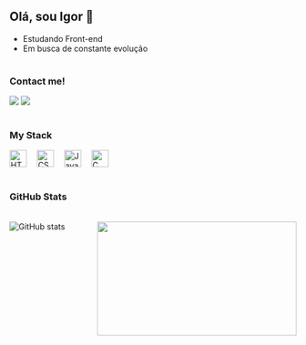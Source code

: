 ## Olá, sou Igor 👋

- Estudando Front-end
- Em busca de constante evolução
#

<h3 align="left">Contact me!</h3>

<div align="left">
<a href="mailto:igorrbeiru_@outlook.com"><img src="https://img.shields.io/badge/-Email-%23333?style=for-the-badge&logo=gmail&logoColor=white" target="_blank"></a>
  <a href="https://www.linkedin.com/in/igor-ribeiro-55bb93346" target="_blank">
    <img src="https://img.shields.io/badge/LinkedIn-0077B5?style=for-the-badge&logo=linkedin&logoColor=white">
  </a> 
</div>

#

<h3 align="left">My Stack</h3>

<div align="left">
  <img src="https://cdn.jsdelivr.net/gh/devicons/devicon/icons/html5/html5-original.svg" height="30" alt="HTML5" />
  <img width="10" />
  <img src="https://cdn.jsdelivr.net/gh/devicons/devicon/icons/css3/css3-original.svg" height="30" alt="CSS3" />
  <img width="10" />
  <img src="https://cdn.jsdelivr.net/gh/devicons/devicon/icons/javascript/javascript-plain.svg" height="30" alt="JavaScript" />
  <img width="10" />
  <img src="https://cdn.jsdelivr.net/gh/devicons/devicon/icons/c/c-original.svg" height="30" alt="C" />
</div>

#

<div align="left">
  <h3>GitHub Stats</h3>
  <br>
<img src="https://github-readme-stats.vercel.app/api?username=igorsribeiro&show_icons=true&theme=codeSTACKr" border-radius="16px" alt="GitHub stats">
  <a href="https://github.com/pedrms/github-readme-stats">
<img src="https://github-readme-stats.vercel.app/api/top-langs/?username=igorsribeiro&layout=compact&theme=codeSTACKr" align="right" width="350px" height="200px" border-radius="16px">
  </a>
  </div>
